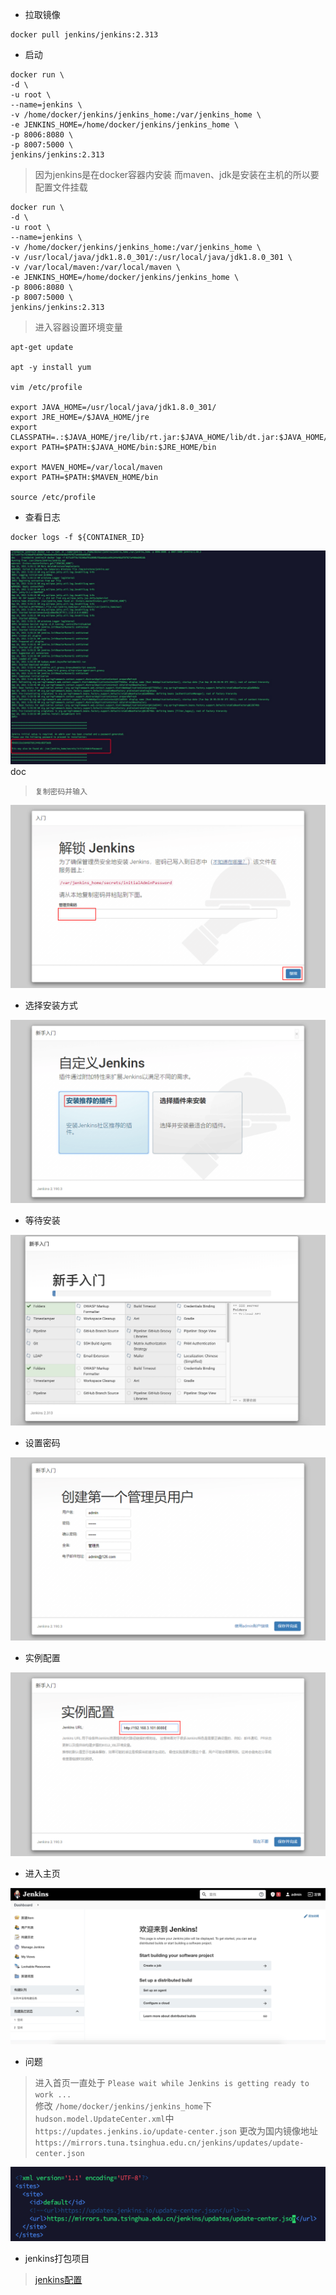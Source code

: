 - 拉取镜像
```shell script
docker pull jenkins/jenkins:2.313
```
- 启动
```shell script
docker run \
-d \
-u root \
--name=jenkins \
-v /home/docker/jenkins/jenkins_home:/var/jenkins_home \
-e JENKINS_HOME=/home/docker/jenkins/jenkins_home \
-p 8006:8080 \
-p 8007:5000 \
jenkins/jenkins:2.313
```
> 因为jenkins是在docker容器内安装 而maven、jdk是安装在主机的所以要配置文件挂载
``` text
docker run \
-d \
-u root \
--name=jenkins \
-v /home/docker/jenkins/jenkins_home:/var/jenkins_home \
-v /usr/local/java/jdk1.8.0_301/:/usr/local/java/jdk1.8.0_301 \
-v /var/local/maven:/var/local/maven \
-e JENKINS_HOME=/home/docker/jenkins/jenkins_home \
-p 8006:8080 \
-p 8007:5000 \
jenkins/jenkins:2.313
```
> 进入容器设置环境变量
```
apt-get update

apt -y install yum

vim /etc/profile

export JAVA_HOME=/usr/local/java/jdk1.8.0_301/
export JRE_HOME=/$JAVA_HOME/jre
export CLASSPATH=.:$JAVA_HOME/jre/lib/rt.jar:$JAVA_HOME/lib/dt.jar:$JAVA_HOME/lib/tools.jar
export PATH=$PATH:$JAVA_HOME/bin:$JRE_HOME/bin

export MAVEN_HOME=/var/local/maven
export PATH=$PATH:$MAVEN_HOME/bin

source /etc/profile
```
- 查看日志
```shell script
docker logs -f ${CONTAINER_ID}
```
![](../images/jenkins/jenkins_01.png)doc     

> `复制密码并输入`  

![](../images/jenkins/jenkins_02.png)

- 选择安装方式

![](../images/jenkins/jenkins_03.png)

- 等待安装

![](../images/jenkins/jenkins_04.png)

- 设置密码

![](../images/jenkins/jenkins_07.png)
- 实例配置

![](../images/jenkins/jenkins_08.png)
- 进入主页

![](../images/jenkins/jenkins_06.png)


- 问题
> 进入首页一直处于 `Please wait while Jenkins is getting ready to work ...`  
> 修改 `/home/docker/jenkins/jenkins_home`下`hudson.model.UpdateCenter.xml`中  
> `https://updates.jenkins.io/update-center.json` 
>  更改为国内镜像地址 `https://mirrors.tuna.tsinghua.edu.cn/jenkins/updates/update-center.json`

![](../images/jenkins/jenkins_05.png)

- jenkins打包项目
>[jenkins配置](/docker/jenkins_build.md)